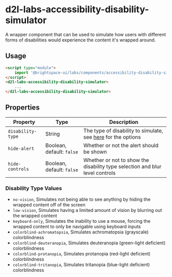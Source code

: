 # d2l-labs-accessibility-disability-simulator

A wrapper component that can be used to simulate how users with different forms of disabilities would experience the content it's wrapped around.

## Usage

```html
<script type="module">
    import '@brightspace-ui/labs/components/accessibility-disability-simulator.js';
</script>
<d2l-labs-accessibility-disability-simulator>
	...
</d2l-labs-accessibility-disability-simulator>
```

## Properties

| Property | Type | Description |
|--|--|--|
| `disability-type` | String | The type of disability to simulate, see [here](#disability-type-values) for the options
| `hide-alert` | Boolean, default: `false` | Whether or not the alert should be shown
| `hide-controls` | Boolean, default: `false` | Whether or not to show the disability type selection and blur level controls


### Disability Type Values
- `no-vision`, Simulates not being able to see anything by hiding the wrapped content off of the screen
- `low-vision`, Simulates having a limited amount of vision by blurring out the wrapped content
- `keyboard-only`, Simulates the inability to use a mouse, forcing the wrapped content to only be navigable using keyboard inputs
- `colorblind-achromatopsia`, Simulates achromatopsia (grayscale) colorblindness
- `colorblind-deuteranopia`, Simulates deuteranopia (green-light deficient) colorblindness
- `colorblind-protanopia`, Simulates protanopia (red-light deficient) colorblindness
- `colorblind-tritanopia`, Simulates tritanopia (blue-light deficient) colorblindness
